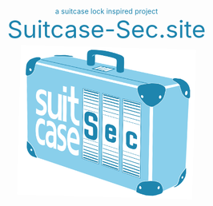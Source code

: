 <div align="center">
  <div style="color:#1e85ae;line-height:0">a suitcase lock inspired project</div>
  <div style="color:#1e85ae;font-size:3rem;line-height:1.5">Suitcase-Sec.site</div>
</div>


<!--
<div id="badges" align="center">
  <a href="https://www.linkedin.com/in/jason-e-zamora/" >
    <img src="https://img.shields.io/badge/LinkedIn-blue?logo=linkedin?style=for-the-badge&logoColor=white" alt="LinkedIn Badge"/>
  </a>

  
   <img src="https://komarev.com/ghpvc/?username=GSdaBlessedFist&style=flat-square&color=blue" alt=""/> -->
</div>
<div align="center">
  <img src="public/images/suitcase.svg" alt="Suitcase-sec logo" title="Suitcase-sec logo" style="transform:rotate(1.5deg)"width="350" height="300" /> 
</div>
<!-- <div align="center">
  <img src="https://media.giphy.com/media/dWesBcTLavkZuG35MI/giphy.gif" width="600" height="300"/>
</div> -->

<!-- ## :shipit: About Me :
- 🟠TL;DR =  🟡Coder + 🔴Doodlesmith
- **frontend**/backend developer
- I've learned ***how*** to learn what is needed for the project.
- custom artwork
- positive philosophy 


- :mailbox: You can reach me at GSdaBlessedFist@gmail.com 

 ---

### :hammer_and_wrench: Languages and Tools :
<div>
  <img src="https://github.com/devicons/devicon/blob/master/icons/html5/html5-original.svg" title="HTML5" alt="HTML" width="40" height="40"/>&nbsp;
  <img src="https://github.com/devicons/devicon/blob/master/icons/markdown/markdown-original.svg" title="Markdown" alt="Markdown" width="40" height="40"/>&nbsp;
  <img src="https://github.com/devicons/devicon/blob/master/icons/css3/css3-plain-wordmark.svg"  title="CSS3" alt="CSS" width="40" height="40"/>&nbsp;
  <img src="https://github.com/devicons/devicon/blob/master/icons/sass/sass-original.svg"  title="SASS" alt="SASS" width="40" height="40"/>&nbsp;
  <img src="https://github.com/devicons/devicon/blob/master/icons/tailwindcss/tailwindcss-original-wordmark.svg" title="TailwindCss"  alt="TailwindCss" width="40" height="40"/>&nbsp;
  <img src="https://github.com/devicons/devicon/blob/master/icons/javascript/javascript-original.svg" title="JavaScript" alt="JavaScript" width="40" height="40"/>&nbsp;
  <img src="https://github.com/devicons/devicon/blob/master/icons/handlebars/handlebars-original.svg"  title="Handlebars" alt="Handlebars" width="40" height="40"/>&nbsp;
  <img src="https://github.com/devicons/devicon/blob/master/icons/react/react-original-wordmark.svg" title="React" alt="React" width="40" height="40"/>&nbsp;
  <img src="https://github.com/devicons/devicon/blob/master/icons/nextjs/nextjs-original.svg" title="NextJS" alt="NextJS" width="40" height="40"/>&nbsp;
  <img src="https://github.com/devicons/devicon/blob/master/icons/gatsby/gatsby-original.svg" title="Gatsby"  alt="Gatsby" width="40" height="40"/>&nbsp;
  <img src="https://github.com/devicons/devicon/blob/master/icons/nodejs/nodejs-original-wordmark.svg" title="NodeJS" alt="NodeJS" width="40" height="40"/>&nbsp;
  <img src="https://github.com/devicons/devicon/blob/master/icons/express/express-original.svg" title="ExpressJS" alt="ExpressJS" width="40" height="40"/>&nbsp;
  <img src="https://github.com/devicons/devicon/blob/master/icons/mysql/mysql-original-wordmark.svg" title="MySQL"  alt="MySQL" width="40" height="40"/>&nbsp;
  <img src="https://github.com/devicons/devicon/blob/master/icons/mongodb/mongodb-original.svg" title="MongoDB"  alt="MongoDB" width="40" height="40"/>&nbsp;
  <img src="https://github.com/devicons/devicon/blob/master/icons/graphql/graphql-plain.svg" title="GraphQL"  alt="GraphQL" width="40" height="40"/>&nbsp;
  <img src="https://github.com/devicons/devicon/blob/master/icons/socketio/socketio-original.svg" title="SocketIO"  alt="SocketIO" width="40" height="40"/>&nbsp;
  <img src="[https://github.com/devicons/devicon/blob/master/icons/graphql/graphql-plain.svg](https://github.com/devicons/devicon/blob/master/icons/inkscape/inkscape-original.svg)" title="Inkscape"  alt="Inkscape" width="40" height="40"/>&nbsp;
  <img src="https://github.com/devicons/devicon/blob/master/icons/gimp/gimp-original-wordmark.svg" title="GIMP"  alt="GIMP" width="40" height="40"/>&nbsp;  
  <img src="https://github.com/devicons/devicon/blob/master/icons/git/git-original-wordmark.svg" title="Git" **alt="Git" width="40" height="40"/>
</div>

---

### 📈 : My Stats :
[![GitHub Streak](https://streak-stats.demolab.com/?user=GSdaBlessedFist&theme=vue-dark)](https://git.io/streak-stats)
[![Top Langs](https://github-readme-stats.vercel.app/api/top-langs/?username=GSdaBlessedFist&layout=compact&theme=vision-friendly-dark)](https://github.com/anuraghazra/github-readme-stats)


-->